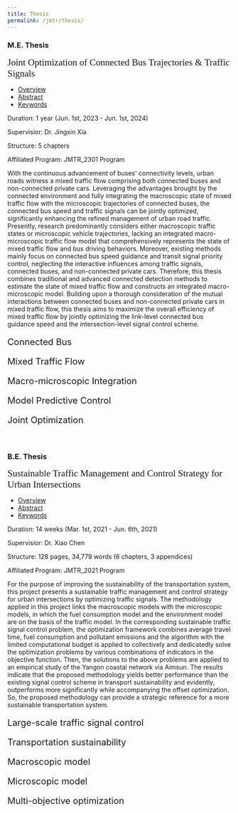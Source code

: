 ```yaml
---
title: Thesis
permalink: /jmtr/thesis/
---
```


<style>
.intro{
font-family:times;
font-size:21px;
}
</style>

### M.E. Thesis
<div class="intro">
Joint Optimization of Connected Bus Trajectories & Traffic Signals
</div>
<a name="JMTR_2301"/>
<ul class="nav nav-tabs">
  <li class="active"><a href="#home" data-toggle="tab">Overview</a></li>
  <li><a href="#profile" data-toggle="tab">Abstract</a></li>
  <li><a href="#keyword" data-toggle="tab">Keywords</a></li>
</ul>
<div id="myTabContent" class="tab-content">
  <div class="tab-pane fade active in" id="home">
    <p>Duration: 1 year (Jun. 1st, 2023 - Jun. 1st, 2024)</p>
    <p>Supervisior: Dr. Jingxin Xia</p>
    <p>Structure: 5 chapters</p>
    <p>Affiliated Program: JMTR_2301 Program</p>
  </div>
  <div class="tab-pane fade" id="profile">
    <p>With the continuous advancement of buses' connectivity levels, urban roads witness a mixed traffic flow comprising both connected buses and non-connected private cars. Leveraging the advantages brought by the connected environment and fully integrating the macroscopic state of mixed traffic flow with the microscopic trajectories of connected buses, the connected bus speed and traffic signals can be jointly optimized, significantly enhancing the refined management of urban road traffic. Presently, research predominantly considers either macroscopic traffic states or microscopic vehicle trajectories, lacking an integrated macro-microscopic traffic flow model that comprehensively represents the state of mixed traffic flow and bus driving behaviors. Moreover, existing methods mainly focus on connected bus speed guidance and transit signal priority control, neglecting the interactive influences among traffic signals, connected buses, and non-connected private cars. Therefore, this thesis combines traditional and advanced connected detection methods to estimate the state of mixed traffic flow and constructs an integrated macro-microscopic model. Building upon a thorough consideration of the mutual interactions between connected buses and non-connected private cars in mixed traffic flow, this thesis aims to maximize the overall efficiency of mixed traffic flow by jointly optimizing the link-level connected bus guidance speed and the intersection-level signal control scheme.</p>
  </div>
  <div class="tab-pane fade" id="keyword">
    <div style="font-size: 20px;">
    <p><span class="label label-primary">Connected Bus</span> </p>
    <p> </p>
    <p><span class="label label-primary">Mixed Traffic Flow</span> </p>
    <p> </p>
    <p><span class="label label-primary">Macro-microscopic Integration</span> </p>
    <p> </p>
    <p><span class="label label-primary">Model Predictive Control</span> </p>
    <p> </p>
    <p><span class="label label-primary">Joint Optimization</span> </p>
    </div>
  </div>
</div>

<br>

### B.E. Thesis
<div class="intro">
Sustainable Traffic Management and Control Strategy for Urban Intersections
</div>
<a name="JMTR_2021"/>
<ul class="nav nav-tabs">
  <li class="active"><a href="#home" data-toggle="tab">Overview</a></li>
  <li><a href="#profile" data-toggle="tab">Abstract</a></li>
  <li><a href="#keyword" data-toggle="tab">Keywords</a></li>
</ul>
<div id="myTabContent" class="tab-content">
  <div class="tab-pane fade active in" id="home">
    <p>Duration: 14 weeks (Mar. 1st, 2021 - Jun. 6th, 2021)</p>
    <p>Supervisior: Dr. Xiao Chen</p>
    <p>Structure: 128 pages, 34,779 words (6 chapters, 3 appendices)</p>
    <p>Affiliated Program: JMTR_2021 Program</p>
  </div>
  <div class="tab-pane fade" id="profile">
    <p>For the purpose of improving the sustainability of the transportation system, this project presents a sustainable traffic management and control strategy for urban intersections by optimizing traffic signals. The methodology applied in this project links the macroscopic models with the microscopic models, in which the fuel consumption model and the environment model are on the basis of the traffic model. In the corresponding sustainable traffic signal control problem, the optimization framework combines average travel time, fuel consumption and pollutant emissions and the algorithm with the limited computational budget is applied to collectively and dedicatedly solve the optimization problems by various combinations of indicators in the objective function. Then, the solutions to the above problems are applied to an empirical study of the Yangon coastal network via Aimsun. The results indicate that the proposed methodology yields better performance than the existing signal control scheme in transport sustainability and evidently, outperforms more significantly while accompanying the offset optimization. So, the proposed methodology can provide a strategic reference for a more sustainable transportation system.</p>
  </div>
  <div class="tab-pane fade" id="keyword">
    <div style="font-size: 20px;">
    <p><span class="label label-primary">Large-scale traffic signal control</span> </p>
    <p> </p>
    <p><span class="label label-primary">Transportation sustainability</span> </p>
    <p> </p>
    <p><span class="label label-primary">Macroscopic model</span> </p>
    <p> </p>
    <p><span class="label label-primary">Microscopic model</span> </p>
    <p> </p>
    <p><span class="label label-primary">Multi-objective optimization</span> </p>
    </div>
  </div>
</div>

